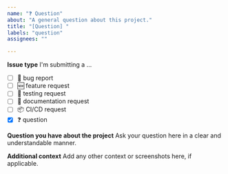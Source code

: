 ```yaml
---
name: "❓ Question"
about: "A general question about this project."
title: "[Question] "
labels: "question"
assignees: ""

---
```

**Issue type**
I'm submitting a ...
- [ ] 🐛 bug report
- [ ] 🆕 feature request
- [ ] 🧪 testing request
- [ ] 📄 documentation request
- [ ] 📦 CI/CD request
- [x] ❓ question

**Question you have about the project**
Ask your question here in a clear and understandable manner.

**Additional context**
Add any other context or screenshots here, if applicable.
